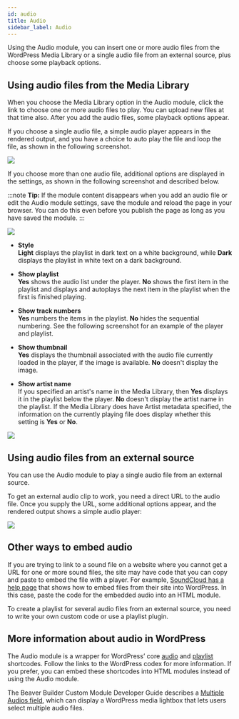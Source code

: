 ```yaml
---
id: audio
title: Audio
sidebar_label: Audio
---
```


Using the Audio module, you can insert one or more audio files from the
WordPress Media Library or a single audio file from an external source, plus
choose some playback options.

## Using audio files from the Media Library

When you choose the Media Library option in the Audio module, click the link
to choose one or more audio files to play. You can upload new files at that
time also. After you add the audio files, some playback options appear.

If you choose a single audio file, a simple audio player appears in the
rendered output, and you have a choice to auto play the file and loop the
file, as shown in the following screenshot.

![](/img/audio-1.png)

If you choose more than one audio file, additional options are displayed in
the settings, as shown in the following screenshot and described below.

:::note **Tip:**
If the module content disappears when you add an audio file or edit
the Audio module settings, save the module and reload the page in your
browser. You can do this even before you publish the page as long as you have
saved the module.
:::

![](/img/audio-2.png)

  * **Style**  
**Light** displays the playlist in dark text on a white background, while
**Dark** displays the playlist in white text on a dark background.

  * **Show playlist**  
**Yes** shows the audio list under the player. **No** shows the first item in
the playlist and displays and autoplays the next item in the playlist when the
first is finished playing.

  * **Show track numbers**  
**Yes** numbers the items in the playlist. **No** hides the sequential
numbering. See the following screenshot for an example of the player and
playlist.

  * **Show thumbnail**  
**Yes** displays the thumbnail associated with the audio file currently loaded
in the player, if the image is available. **No** doesn't display the image.

  * **Show artist name**  
If you specified an artist's name in the Media Library, then **Yes** displays
it in the playlist below the player. **No** doesn't display the artist name in
the playlist. If the Media Library does have Artist metadata specified, the
information on the currently playing file does display whether this setting is
**Yes** or **No**.

![](/img/audio-3.png)

## Using audio files from an external source

You can use the Audio module to play a single audio file from an external
source.

To get an external audio clip to work, you need a direct URL to the audio
file. Once you supply the URL, some additional options appear, and the
rendered output shows a simple audio player:

![](/img/audio-4.png)

## Other ways to embed audio

If you are trying to link to a sound file on a website where you cannot get a
URL for one or more sound files, the site may have code that you can copy and
paste to embed the file with a player. For example, [SoundCloud has a help page](https://help.soundcloud.com/hc/en-us/articles/115003565128-Embedding-a-track-or-playlist-on-WordPress) that shows how to embed files from their site
into WordPress. In this case, paste the code for the embedded audio into an
HTML module.

To create a playlist for several audio files from an external source, you need
to write your own custom code or use a playlist plugin.

## More information about audio in WordPress

The Audio module is a wrapper for WordPress’ core
[audio](https://codex.wordpress.org/Audio_Shortcode) and
[playlist](https://codex.wordpress.org/Playlist_Shortcode) shortcodes. Follow
the links to the WordPress codex for more information. If you prefer, you can
embed these shortcodes into HTML modules instead of using the Audio module.

The Beaver Builder Custom Module Developer Guide describes a [Multiple Audios
field](/http://localhost:3000/beaver-builder/developer/custom-modules/cmdg-10-setting-fields-reference.md/#multiple-audios-field), which can display a WordPress media lightbox that lets users select
multiple audio files.
